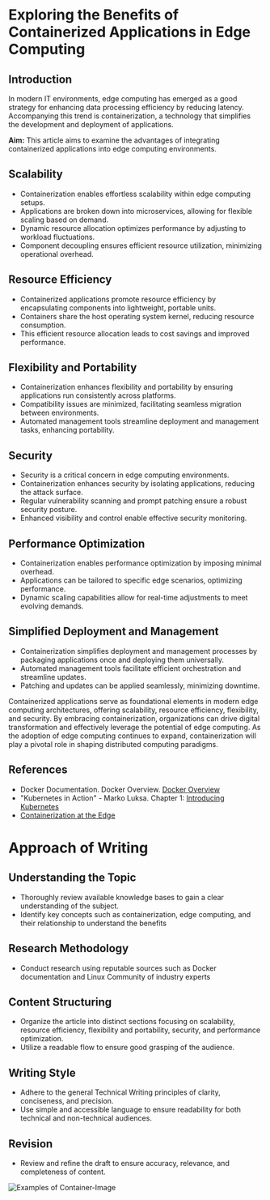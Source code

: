# Exploring the Benefits of Containerized Applications in Edge Computing

## Introduction
In modern IT environments, edge computing has emerged as a good strategy for enhancing data processing efficiency by reducing latency. Accompanying this trend is containerization, a technology that simplifies the development and deployment of applications. 

**Aim:** This article aims to examine the advantages of integrating containerized applications into edge computing environments.

## Scalability
- Containerization enables effortless scalability within edge computing setups.
- Applications are broken down into microservices, allowing for flexible scaling based on demand.
- Dynamic resource allocation optimizes performance by adjusting to workload fluctuations.
- Component decoupling ensures efficient resource utilization, minimizing operational overhead.

## Resource Efficiency
- Containerized applications promote resource efficiency by encapsulating components into lightweight, portable units.
- Containers share the host operating system kernel, reducing resource consumption.
- This efficient resource allocation leads to cost savings and improved performance.

## Flexibility and Portability
- Containerization enhances flexibility and portability by ensuring applications run consistently across platforms.
- Compatibility issues are minimized, facilitating seamless migration between environments.
- Automated management tools streamline deployment and management tasks, enhancing portability.

## Security
- Security is a critical concern in edge computing environments.
- Containerization enhances security by isolating applications, reducing the attack surface.
- Regular vulnerability scanning and prompt patching ensure a robust security posture.
- Enhanced visibility and control enable effective security monitoring.

## Performance Optimization
- Containerization enables performance optimization by imposing minimal overhead.
- Applications can be tailored to specific edge scenarios, optimizing performance.
- Dynamic scaling capabilities allow for real-time adjustments to meet evolving demands.

## Simplified Deployment and Management
- Containerization simplifies deployment and management processes by packaging applications once and deploying them universally.
- Automated management tools facilitate efficient orchestration and streamline updates.
- Patching and updates can be applied seamlessly, minimizing downtime.

Containerized applications serve as foundational elements in modern edge computing architectures, offering scalability, resource efficiency, flexibility, and security. By embracing containerization, organizations can drive digital transformation and effectively leverage the potential of edge computing. As the adoption of edge computing continues to expand, containerization will play a pivotal role in shaping distributed computing paradigms.

## References
- Docker Documentation. Docker Overview. [Docker Overview](https://docs.docker.com/get-started/overview/)
- "Kubernetes in Action" - Marko Luksa. Chapter 1: [Introducing Kubernetes](https://www.manning.com/books/kubernetes-in-action)
- [Containerization at the Edge](https://insights.sei.cmu.edu/blog/containerization-at-the-edge/)

# Approach of Writing

## Understanding the Topic
- Thoroughly review available knowledge bases to gain a clear understanding of the subject.
- Identify key concepts such as containerization, edge computing, and their relationship to understand the benefits

## Research Methodology
- Conduct research using reputable sources such as Docker documentation and Linux Community of industry experts

## Content Structuring
- Organize the article into distinct sections focusing on scalability, resource efficiency, flexibility and portability, security, and performance optimization.
- Utilize a readable flow to ensure good grasping of the audience.

## Writing Style
- Adhere to the general Technical Writing principles of clarity, conciseness, and precision.
- Use simple and accessible language to ensure readability for both technical and non-technical audiences.

## Revision
- Review and refine the draft to ensure accuracy, relevance, and completeness of content.

![Examples of Container-Image](https://insights.sei.cmu.edu/media/images/Containerization_fig_1.original.png)
